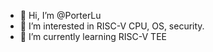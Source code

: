- 👋 Hi, I’m @PorterLu
- 👀 I’m interested in RISC-V CPU, OS, security.
- 🌱 I’m currently learning RISC-V TEE

<!---
PorterLu/PorterLu is a ✨ special ✨ repository because its `README.md` (this file) appears on your GitHub profile.
You can click the Preview link to take a look at your changes.
--->
